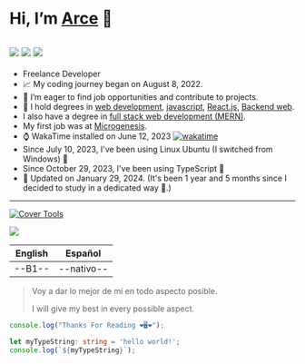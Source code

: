 # Hi, I’m [Arce](https://www.linkedin.com/in/arcefelipe/) 👋
![](https://img.shields.io/badge/Top%20Language-Javascript-brightgreen?logo=javascript&logoColor=yellow)
![](https://img.shields.io/badge/In%20Practice-Typescript-brightgreen?logo=typescript&logoColor=blue)
![](https://www.codewars.com/users/arceprogramando/badges/micro)
---

- Freelance Developer
- 📈 My coding journey began on August 8, 2022.
- 👀 I’m eager to find job opportunities and contribute to projects.
- 💎 I hold degrees in [web development](https://www.coderhouse.com/certificados/637579203779c3000ed1cb30), [javascript](https://www.coderhouse.com/certificados/63f649e3f457ee000ea355d6), [React.js](https://www.coderhouse.com/certificados/6422ef2e1553510002cd5b4f), [Backend web](https://www.coderhouse.com/certificados/6539a9e2f2e5240787425381?lang=es).
- I also have a degree in  [full stack web development (MERN)](https://www.coderhouse.com/certificados/6539a9e2f2e5242f3e42538c?lang=es).
- My first job was at [Microgenesis](https://microgenesis.net/).
- ⌚ WakaTime installed on June 12, 2023
  [![wakatime](https://wakatime.com/badge/user/5171ea5a-2f95-4085-b61a-0a425c9d1f8b.svg)](https://wakatime.com/@5171ea5a-2f95-4085-b61a-0a425c9d1f8b)
- Since July 10, 2023, I've been using Linux Ubuntu (I switched from Windows) 🐧
- Since October 29, 2023, I've been using TypeScript 🔵
- 🧿 Updated on January 29, 2024. (It's been 1 year and 5 months since I decided to study in a dedicated way 🎉.)
---

[![Cover Tools](https://github.com/arceprogramando/arceprogramando/blob/main/images/PortadaGithub.png)](https://github.com/arceprogramando)

[![](https://github-readme-stats.vercel.app/api?username=arceprogramando&show_icons=true&theme=radical&rank_icon=github)](https://www.linkedin.com/in/arcefelipe/)

| English | Español   |
| ------- | --------- |
| --B1--  | --nativo-- |

> Voy a dar lo mejor de mí en todo aspecto posible.
>
> I will give my best in every possible aspect.

```javascript
console.log("Thanks For Reading ❤️🖥️❤️");
```

```typescript
let myTypeString: string = 'hello world!';
console.log(`${myTypeString}`);
```
